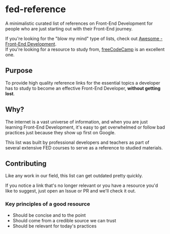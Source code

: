 fed-reference
==============

A minimalistic curated list of references on Front-End Development for people who are just starting out with their Front-End journey.

If you're looking for the "blow my mind" type of lists, check out [Awesome - Front-End Development](https://github.com/sindresorhus/awesome#front-end-development).  
If you're looking for a resource to study from, [freeCodeCamp](https://www.freecodecamp.com/) is an excellent one.

Purpose
---------

To provide high quality reference links for the essential topics a developer has to study to become an effective Front-End Developer, **without getting lost**.

Why?
-----

The internet is a vast universe of information, and when you are just learning Front-End Development, it's easy to get overwhelmed or follow bad practices just because they show up first on Google.

This list was built by professional developers and teachers as part of several extensive FED courses to serve as a reference to studied materials.

Contributing
-------------

Like any work in our field, this list can get outdated pretty quickly.

If you notice a link that's no longer relevant or you have a resource you'd like to suggest, just open an Issue or PR and we'll check it out.

### Key principles of a good resource

- Should be concise and to the point
- Should come from a credible source we can trust
- Should be relevant for today's practices
